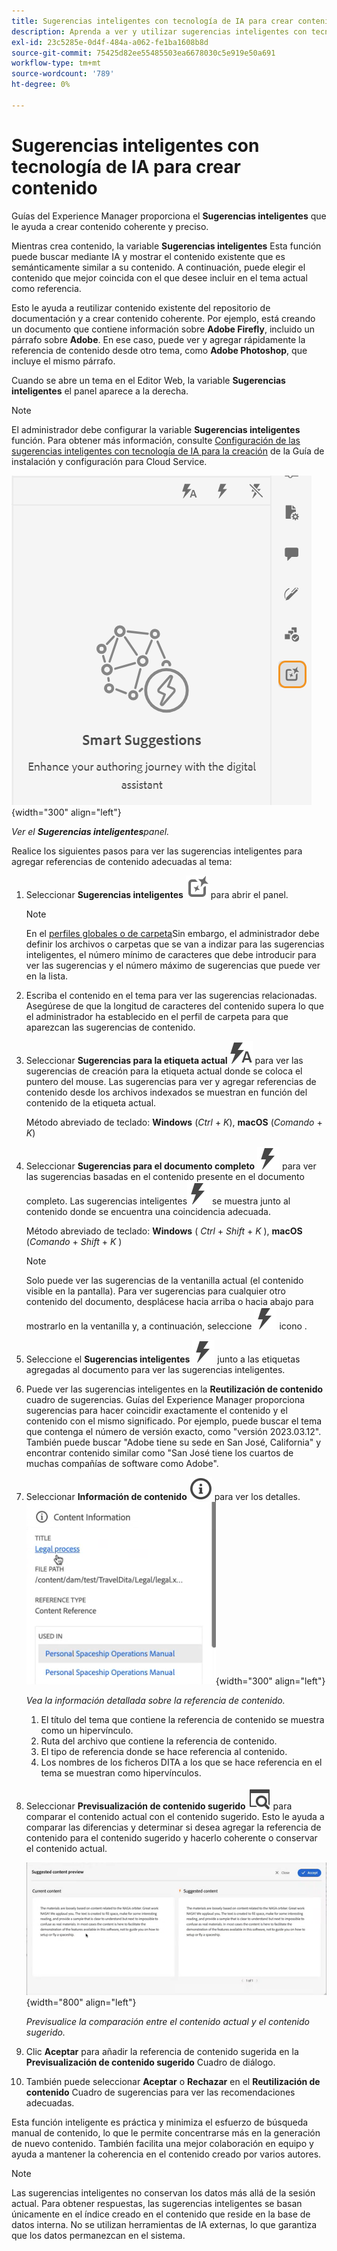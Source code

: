 ```yaml
---
title: Sugerencias inteligentes con tecnología de IA para crear contenido
description: Aprenda a ver y utilizar sugerencias inteligentes con tecnología de IA en el editor web.
exl-id: 23c5285e-0d4f-484a-a062-fe1ba1608b8d
source-git-commit: 75425d82ee55485503ea6678030c5e919e50a691
workflow-type: tm+mt
source-wordcount: '789'
ht-degree: 0%

---
```


# Sugerencias inteligentes con tecnología de IA para crear contenido

Guías del Experience Manager proporciona el **Sugerencias inteligentes** que le ayuda a crear contenido coherente y preciso.

Mientras crea contenido, la variable **Sugerencias inteligentes** Esta función puede buscar mediante IA y mostrar el contenido existente que es semánticamente similar a su contenido. A continuación, puede elegir el contenido que mejor coincida con el que desee incluir en el tema actual como referencia.

Esto le ayuda a reutilizar contenido existente del repositorio de documentación y a crear contenido coherente. Por ejemplo, está creando un documento que contiene información sobre **Adobe Firefly**, incluido un párrafo sobre **Adobe**. En ese caso, puede ver y agregar rápidamente la referencia de contenido desde otro tema, como **Adobe Photoshop**, que incluye el mismo párrafo.





Cuando se abre un tema en el Editor Web, la variable **Sugerencias inteligentes** el panel aparece a la derecha.

>[!NOTE]
>
> El administrador debe configurar la variable **Sugerencias inteligentes** función. Para obtener más información, consulte [Configuración de las sugerencias inteligentes con tecnología de IA para la creación](../cs-install-guide/conf-smart-suggestions.md) de la Guía de instalación y configuración para Cloud Service.

![Panel de sugerencias inteligentes](images/smart-suggestions-panel.png){width="300" align="left"}

*Ver el **Sugerencias inteligentes**panel.*

Realice los siguientes pasos para ver las sugerencias inteligentes para agregar referencias de contenido adecuadas al tema:

1. Seleccionar **Sugerencias inteligentes** ![icono de sugerencias inteligentes](images/smart-suggestions-icon.svg) para abrir el panel.



   >[!NOTE]
   >
   > En el [perfiles globales o de carpeta](../cs-install-guide/conf-folder-level.md#conf-ai-smart-suggestions)Sin embargo, el administrador debe definir los archivos o carpetas que se van a indizar para las sugerencias inteligentes, el número mínimo de caracteres que debe introducir para ver las sugerencias y el número máximo de sugerencias que puede ver en la lista.

1. Escriba el contenido en el tema para ver las sugerencias relacionadas. Asegúrese de que la longitud de caracteres del contenido supera lo que el administrador ha establecido en el perfil de carpeta para que aparezcan las sugerencias de contenido.

1. Seleccionar **Sugerencias para la etiqueta actual** ![icono de etiqueta actual de sugerencias inteligentes](images/smart-suggestions-current-tag-icon.svg) para ver las sugerencias de creación para la etiqueta actual donde se coloca el puntero del mouse.  Las sugerencias para ver y agregar referencias de contenido desde los archivos indexados se muestran en función del contenido de la etiqueta actual.

   Método abreviado de teclado: **Windows** (*Ctrl* + *K*),  **macOS** (*Comando* + *K*)
1. Seleccionar **Sugerencias para el documento completo**  ![icono de documento completo de sugerencias inteligentes](images/smart-suggestions-complete-document-icon.svg) para ver las sugerencias basadas en el contenido presente en el documento completo.  Las sugerencias inteligentes![icono de sugerencias inteligentes](images/smart-suggestions-complete-document-icon.svg) se muestra junto al contenido donde se encuentra una coincidencia adecuada.

   Método abreviado de teclado: **Windows** ( *Ctrl* + *Shift* +  *K* ),  **macOS** (*Comando* + *Shift* + *K* )

   >[!NOTE]
   >
   > Solo puede ver las sugerencias de la ventanilla actual (el contenido visible en la pantalla). Para ver sugerencias para cualquier otro contenido del documento, desplácese hacia arriba o hacia abajo para mostrarlo en la ventanilla y, a continuación, seleccione ![icono de sugerencias inteligentes](images/smart-suggestions-complete-document-icon.svg) icono .

1. Seleccione el **Sugerencias inteligentes** ![icono de sugerencias inteligentes](images/smart-suggestions-complete-document-icon.svg) junto a las etiquetas agregadas al documento para ver las sugerencias inteligentes.
1. Puede ver las sugerencias inteligentes en la **Reutilización de contenido** cuadro de sugerencias.  Guías del Experience Manager proporciona sugerencias para hacer coincidir exactamente el contenido y el contenido con el mismo significado. Por ejemplo, puede buscar el tema que contenga el número de versión exacto, como &quot;versión 2023.03.12&quot;. También puede buscar &quot;Adobe tiene su sede en San José, California&quot; y encontrar contenido similar como &quot;San José tiene los cuartos de muchas compañías de software como Adobe&quot;.
1. Seleccionar **Información de contenido** ![Información de contenido](images/smart-suggestions-content-info-icon.svg) para ver los detalles.
   ![Panel de información de contenido](images/smart-suggestions-content-information.png){width="300" align="left"}

   *Vea la información detallada sobre la referencia de contenido.*

   1. El título del tema que contiene la referencia de contenido se muestra como un hipervínculo.
   1. Ruta del archivo que contiene la referencia de contenido.
   1. El tipo de referencia donde se hace referencia al contenido.
   1. Los nombres de los ficheros DITA a los que se hace referencia en el tema se muestran como hipervínculos.
1. Seleccionar **Previsualización de contenido sugerido** ![icono de vista previa de sugerencias inteligentes](images/smart-suggestions-preview-icon.svg) para comparar el contenido actual con el contenido sugerido. Esto le ayuda a comparar las diferencias y determinar si desea agregar la referencia de contenido para el contenido sugerido y hacerlo coherente o conservar el contenido actual.

   ![Previsualización de contenido sugerido](images/smart-suggestions-suggested-content-preview.png){width="800" align="left"}

   *Previsualice la comparación entre el contenido actual y el contenido sugerido.*

1. Clic **Aceptar** para añadir la referencia de contenido sugerida en la **Previsualización de contenido sugerido** Cuadro de diálogo.
1. También puede seleccionar **Aceptar** o **Rechazar** en el **Reutilización de contenido** Cuadro de sugerencias para ver las recomendaciones adecuadas.


Esta función inteligente es práctica y minimiza el esfuerzo de búsqueda manual de contenido, lo que le permite concentrarse más en la generación de nuevo contenido. También facilita una mejor colaboración en equipo y ayuda a mantener la coherencia en el contenido creado por varios autores.

>[!NOTE]
>
>Las sugerencias inteligentes no conservan los datos más allá de la sesión actual. Para obtener respuestas, las sugerencias inteligentes se basan únicamente en el índice creado en el contenido que reside en la base de datos interna. No se utilizan herramientas de IA externas, lo que garantiza que los datos permanezcan en el sistema.
